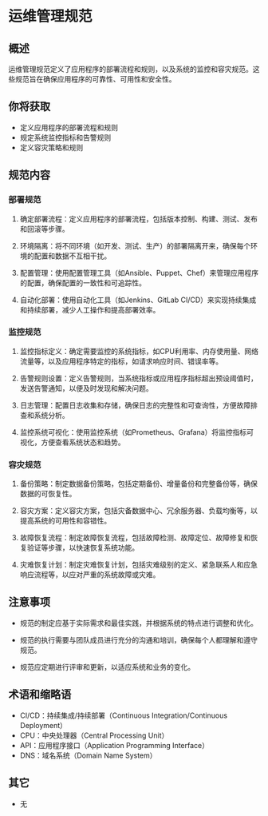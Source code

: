 # 运维管理规范

## 概述

运维管理规范定义了应用程序的部署流程和规则，以及系统的监控和容灾规范。这些规范旨在确保应用程序的可靠性、可用性和安全性。

## 你将获取

- 定义应用程序的部署流程和规则
- 规定系统监控指标和告警规则
- 定义容灾策略和规则

## 规范内容

### 部署规范

1. 确定部署流程：定义应用程序的部署流程，包括版本控制、构建、测试、发布和回滚等步骤。

2. 环境隔离：将不同环境（如开发、测试、生产）的部署隔离开来，确保每个环境的配置和数据不互相干扰。

3. 配置管理：使用配置管理工具（如Ansible、Puppet、Chef）来管理应用程序的配置，确保配置的一致性和可追踪性。

4. 自动化部署：使用自动化工具（如Jenkins、GitLab CI/CD）来实现持续集成和持续部署，减少人工操作和提高部署效率。

### 监控规范

1. 监控指标定义：确定需要监控的系统指标，如CPU利用率、内存使用量、网络流量等，以及应用程序特定的指标，如请求响应时间、错误率等。

2. 告警规则设置：定义告警规则，当系统指标或应用程序指标超出预设阈值时，发送告警通知，以便及时发现和解决问题。

3. 日志管理：配置日志收集和存储，确保日志的完整性和可查询性，方便故障排查和系统分析。

4. 监控系统可视化：使用监控系统（如Prometheus、Grafana）将监控指标可视化，方便查看系统状态和趋势。

### 容灾规范

1. 备份策略：制定数据备份策略，包括定期备份、增量备份和完整备份等，确保数据的可恢复性。

2. 容灾方案：定义容灾方案，包括灾备数据中心、冗余服务器、负载均衡等，以提高系统的可用性和容错性。

3. 故障恢复流程：制定故障恢复流程，包括故障检测、故障定位、故障修复和恢复验证等步骤，以快速恢复系统功能。

4. 灾难恢复计划：制定灾难恢复计划，包括灾难级别的定义、紧急联系人和应急响应流程等，以应对严重的系统故障或灾难。

## 注意事项

- 规范的制定应基于实际需求和最佳实践，并根据系统的特点进行调整和优化。

- 规范的执行需要与团队成员进行充分的沟通和培训，确保每个人都理解和遵守规范。

- 规范应定期进行评审和更新，以适应系统和业务的变化。

## 术语和缩略语

- CI/CD：持续集成/持续部署（Continuous Integration/Continuous Deployment）
- CPU：中央处理器（Central Processing Unit）
- API：应用程序接口（Application Programming Interface）
- DNS：域名系统（Domain Name System）

## 其它

- 无
